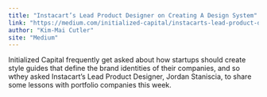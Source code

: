 ```yaml
---
title: "Instacart’s Lead Product Designer on Creating A Design System"
link: "https://medium.com/initialized-capital/instacarts-lead-product-designer-on-creating-design-systems-4cffefdfca00"
author: "Kim-Mai Cutler"
site: "Medium"
---
```


Initialized Capital frequently get asked about how startups should create style guides that define the brand identities of their companies, and so wthey asked Instacart’s Lead Product Designer, Jordan Staniscia, to share some lessons with portfolio companies this week.
